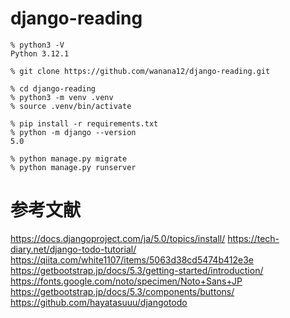 # django-reading

```
% python3 -V
Python 3.12.1
```
```
% git clone https://github.com/wanana12/django-reading.git
```
```
% cd django-reading
% python3 -m venv .venv
% source .venv/bin/activate
```
```
% pip install -r requirements.txt
% python -m django --version
5.0
```
```
% python manage.py migrate
% python manage.py runserver
```

# 参考文献
https://docs.djangoproject.com/ja/5.0/topics/install/
https://tech-diary.net/django-todo-tutorial/
https://qiita.com/white1107/items/5063d38cd5474b412e3e
https://getbootstrap.jp/docs/5.3/getting-started/introduction/
https://fonts.google.com/noto/specimen/Noto+Sans+JP
https://getbootstrap.jp/docs/5.3/components/buttons/
https://github.com/hayatasuuu/djangotodo
